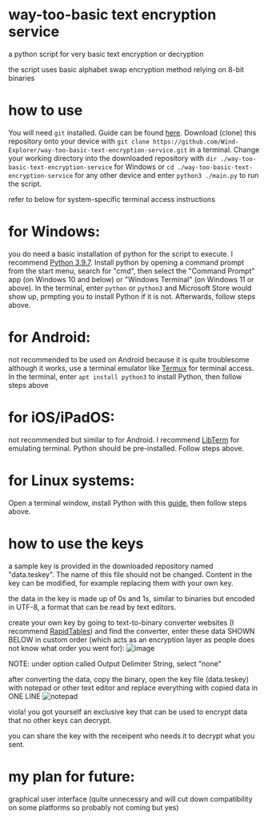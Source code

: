 # way-too-basic text encryption service
a python script for very basic text encryption or decryption

the script uses basic alphabet swap encryption method relying on 8-bit binaries

# how to use
You will need `git` installed. Guide can be found [here][5].
Download (clone) this repository onto your device with `git clone https://github.com/Wind-Explorer/way-too-basic-text-encryption-service.git` in a terminal. Change your working directory into the downloaded repository with `dir ./way-too-basic-text-encryption-service` for Windows or `cd ./way-too-basic-text-encryption-service` for any other device and enter `python3 ./main.py` to run the script.

refer to below for system-specific terminal access instructions

# for Windows:
you do need a basic installation of python for the script to execute. I recommend [Python 3.9.7][2]. Install python by opening a command prompt from the start menu, search for "cmd", then select the "Command Prompt" app (on Windows 10 and below) or "Windows Terminal" (on Windows 11 or above). In the terminal, enter `python` or `python3` and Microsoft Store would show up, prmpting you to install Python if it is not. Afterwards, follow steps above.

# for Android:
not recommended to be used on Android because it is quite troublesome although it works, use a terminal emulator like [Termux][3] for terminal access. In the terminal, enter `apt install python3` to install Python, then follow steps above

# for iOS/iPadOS:
not recommended but similar to for Android. I recommend [LibTerm][4] for emulating terminal. Python should be pre-installed. Follow steps above.

# for Linux systems:
Open a terminal window, install Python with this [guide][6], then follow steps above.


# how to use the keys
a sample key is provided in the downloaded repository named "data.teskey". The name of this file should not be changed. Content in the key can be modified, for example replacing them with your own key.

the data in the key is made up of 0s and 1s, similar to binaries but encoded in UTF-8, a format that can be read by text editors.

create your own key by going to text-to-binary converter websites (I recommend [RapidTables][1]) and find the converter, enter these data SHOWN BELOW in custom order (which acts as an encryption layer as people does not know what order you went for):
![image](https://dm2302files.storage.live.com/y4mMv1xbo9oqhiPg_jMrLc4eT3EYMFOiuu0mjx4QIhSI7AxZiNOsAqN5vNMhQdoTGiqLaFf7eY40-eCKWm38ia0uK8XrF7aonFD84XiI1nlflpDET7oX47qH99vw_NMHImwxSRWv9kPnF3vQr3L0W3Tjcu_PhRL5bTINbOn3Jx3qywBPwQ73JKBQl9cNWBVpMXQ?width=766&height=900&cropmode=none)

NOTE: under option called Output Delimiter String, select "none"

after converting the data, copy the binary, open the key file (data.teskey) with notepad or other text editor and replace everything with copied data in ONE LINE
![notepad](https://dm2302files.storage.live.com/y4msCehB0g6o15wGlI7YSvGY4lwqpMgR21vXDL6Mp4CPFcmOHFle2UMI9JA3JpupvO9wOzogcYDUTYcXOCh_IMiNrfn9_qpO1tgjUXKapBS9E7pmI36sGXfV2MPyyONh6UTVnk045FsUBa0TaH2cm2k0sn92bHK8UjePXxjtx5hlo-zGSHJFVua7FHl5YFLJRdR?width=1707&height=887&cropmode=none)

viola! you got yourself an exclusive key that can be used to encrypt data that no other keys can decrypt.

you can share the key with the receipent who needs it to decrypt what you sent.

# my plan for future:
graphical user interface (quite unnecessry and will cut down compatibility on some platforms so probably not coming but yes)

[1]: https://www.rapidtables.com/convert/number/ascii-to-binary.html
[2]: https://www.python.org/downloads/release/python-397/
[3]: https://play.google.com/store/apps/details?id=com.termux
[4]: https://apps.apple.com/us/app/libterm/id1380911705
[5]: https://github.com/git-guides/install-git
[6]: https://docs.python.org/3/using/unix.html
